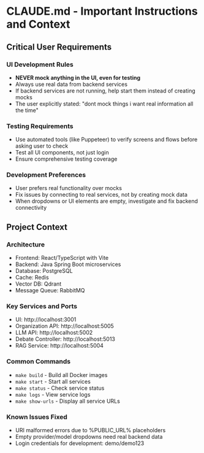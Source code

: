 # CLAUDE.md - Important Instructions and Context

## Critical User Requirements

### UI Development Rules
- **NEVER mock anything in the UI, even for testing**
- Always use real data from backend services
- If backend services are not running, help start them instead of creating mocks
- The user explicitly stated: "dont mock things i want real information all the time"

### Testing Requirements
- Use automated tools (like Puppeteer) to verify screens and flows before asking user to check
- Test all UI components, not just login
- Ensure comprehensive testing coverage

### Development Preferences
- User prefers real functionality over mocks
- Fix issues by connecting to real services, not by creating mock data
- When dropdowns or UI elements are empty, investigate and fix backend connectivity

## Project Context

### Architecture
- Frontend: React/TypeScript with Vite
- Backend: Java Spring Boot microservices
- Database: PostgreSQL
- Cache: Redis
- Vector DB: Qdrant
- Message Queue: RabbitMQ

### Key Services and Ports
- UI: http://localhost:3001
- Organization API: http://localhost:5005
- LLM API: http://localhost:5002
- Debate Controller: http://localhost:5013
- RAG Service: http://localhost:5004

### Common Commands
- `make build` - Build all Docker images
- `make start` - Start all services
- `make status` - Check service status
- `make logs` - View service logs
- `make show-urls` - Display all service URLs

### Known Issues Fixed
- URI malformed errors due to %PUBLIC_URL% placeholders
- Empty provider/model dropdowns need real backend data
- Login credentials for development: demo/demo123
